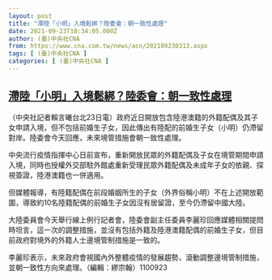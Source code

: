 ```yaml
---
layout: post
title: "滯陸「小明」入境鬆綁？陸委會：朝一致性處理"
date: 2021-09-23T10:34:05.000Z
author: (臺)中央社CNA
from: https://www.cna.com.tw/news/acn/202109230313.aspx
tags: [ (臺)中央社CNA ]
categories: [ (臺)中央社CNA ]
---
```

<!--1632393245000-->
[滯陸「小明」入境鬆綁？陸委會：朝一致性處理](https://www.cna.com.tw/news/acn/202109230313.aspx)
------

<div>
<div></div><div class="paragraph"><p>（中央社記者賴言曦台北23日電）政府近日開放包含陸港澳籍的外籍配偶及其子女申請入境，但不包括前婚生子女，因此傳出有陸配的前婚生子女（小明）仍滯留對岸。陸委會今天回應，未來境管措施會朝一致性處理。</p><p>中央流行疫情指揮中心日前宣布，重新開放民眾的外籍配偶及子女在境管期間申請入境，同時也授權外交部駐外館處重新受理民眾外籍配偶及未成年子女的依親、探視簽證，陸港澳籍也一併適用。</p><p>但媒體報導，有陸籍配偶在前段婚姻所生的子女（外界俗稱小明）不在上述開放範圍，導致約10名陸籍配偶的前婚生子女因沒有居留證，至今仍滯留中國大陸。</p><p>大陸委員會今天舉行線上例行記者會，陸委會副主任委員李麗珍回應媒體相關提問時坦言，這一次的調整措施，並沒有包括外籍及陸港澳籍配偶的前婚生子女，但目前政府對境外的外籍人士邊境管制措施是一致的。</p><p>李麗珍表示，未來政府會視國內外整體疫情的發展趨勢，滾動調整邊境管制措施，並朝一致性方向來處理。（編輯：繆宗翰）1100923</p></div>
</div>

